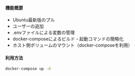 #### 機能概要

- Ubuntu最新版のプル
- ユーザーの追加
- .envファイルによる変数の管理
- docker-composeによるビルド・起動コマンドの簡略化
- ホスト側ボリュームのマウント（docker-composeを利用）

#### 利用方法

```bash
docker-compose up -d
```